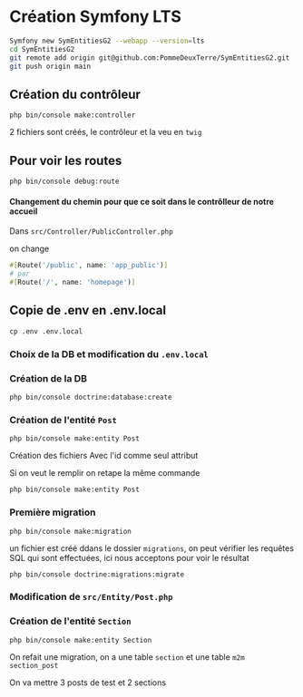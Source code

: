 # Création Symfony LTS

```bash
Symfony new SymEntitiesG2 --webapp --version=lts
cd SymEntitiesG2
git remote add origin git@github.com:PommeDeuxTerre/SymEntitiesG2.git 
git push origin main
```

## Création du contrôleur

    php bin/console make:controller

2 fichiers sont créés, le contrôleur et la veu en `twig`

## Pour voir les routes

    php bin/console debug:route

#### Changement du chemin pour que ce soit dans le contrôlleur de notre accueil

Dans `src/Controller/PublicController.php`

on change

```php
#[Route('/public', name: 'app_public')]
# par
#[Route('/', name: 'homepage')]
```

## Copie de .env en .env.local
    cp .env .env.local

### Choix de la DB et modification du `.env.local`

### Création de la DB
    php bin/console doctrine:database:create

### Création de l'entité `Post`

    php bin/console make:entity Post

Création des fichiers
Avec l'id comme seul attribut

Si on veut le remplir on retape la même commande

    php bin/console make:entity Post


### Première migration
    php bin/console make:migration

un fichier est créé ddans le dossier `migrations`, on peut vérifier les requêtes SQL qui sont effectuées, ici nous acceptons pour voir le résultat

    php bin/console doctrine:migrations:migrate

### Modification de `src/Entity/Post.php`

### Création de l'entité `Section`
    php bin/console make:entity Section

On refait une migration, on a une table `section` et une table `m2m` `section_post`

On va mettre 3 posts de test et 2 sections 

